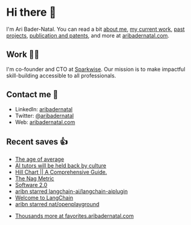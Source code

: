 # Hi there  👋

I'm Ari Bader-Natal. You can read a bit [about me](https://aribadernatal.com), [my current work](https://aribadernatal.com/projects/Sparkwise/), [past projects](https://aribadernatal.com/projects/), [publication and patents](https://aribadernatal.com/publications), and more at [aribadernatal.com](https://aribadernatal.com).

## Work  👨‍💻

I'm co-founder and CTO at [Sparkwise](https://sparkwise.co). Our mission is to make impactful skill-building accessible to all professionals.

## Contact me  💬 

- LinkedIn: [aribadernatal](https://linkedin.com/in/aribadernatal)
- Twitter: [@aribadernatal](https://twitter.com/aribadernatal)
- Web: [aribadernatal.com](https://aribadernatal.com)

## Recent saves  👍

<!--START_SECTION:feed-->
* [The age of average](https:&#x2F;&#x2F;favorites.aribadernatal.com&#x2F;pocket-favorites&#x2F;2023&#x2F;04&#x2F;the-age-of-average&#x2F;)
* [AI tutors will be held back by culture](https:&#x2F;&#x2F;favorites.aribadernatal.com&#x2F;pocket-favorites&#x2F;2023&#x2F;04&#x2F;ai-tutors-will-be-held-back-by-culture&#x2F;)
* [Hill Chart || A Comprehensive Guide.](https:&#x2F;&#x2F;favorites.aribadernatal.com&#x2F;pocket-favorites&#x2F;2023&#x2F;04&#x2F;hill-chart-a-comprehensive-guide&#x2F;)
* [The Nag Metric](https:&#x2F;&#x2F;favorites.aribadernatal.com&#x2F;pocket-favorites&#x2F;2023&#x2F;04&#x2F;the-nag-metric&#x2F;)
* [Software 2.0](https:&#x2F;&#x2F;favorites.aribadernatal.com&#x2F;pocket-favorites&#x2F;2023&#x2F;04&#x2F;software-2-0&#x2F;)
* [aribn starred langchain-ai&#x2F;langchain-aiplugin](https:&#x2F;&#x2F;favorites.aribadernatal.com&#x2F;github-favorites&#x2F;2023&#x2F;04&#x2F;aribn-starred-langchain-ai-langchain-aiplugin&#x2F;)
* [Welcome to LangChain](https:&#x2F;&#x2F;favorites.aribadernatal.com&#x2F;pocket-favorites&#x2F;2023&#x2F;04&#x2F;welcome-to-langchain&#x2F;)
* [aribn starred nat&#x2F;openplayground](https:&#x2F;&#x2F;favorites.aribadernatal.com&#x2F;github-favorites&#x2F;2023&#x2F;04&#x2F;aribn-starred-nat-openplayground&#x2F;)
<!--END_SECTION:feed-->
* [Thousands more at favorites.aribadernatal.com](https://favorites.aribadernatal.com)
